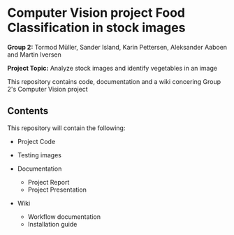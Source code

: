 <h1>Computer Vision project Food Classification in stock images</h1>

**Group 2:** Tormod Müller, Sander Island, Karin Pettersen, Aleksander Aaboen and Martin Iversen

**Project Topic:** Analyze stock images and identify vegetables in an image

This repository contains code, documentation and a wiki concering Group 2's Computer Vision project 

<h2>Contents</h2>

<p>This repository will contain the following:</p>

- Project Code
- Testing images 

- Documentation
    - Project Report 
    - Project Presentation

- Wiki
    - Workflow documentation
    - Installation guide 
